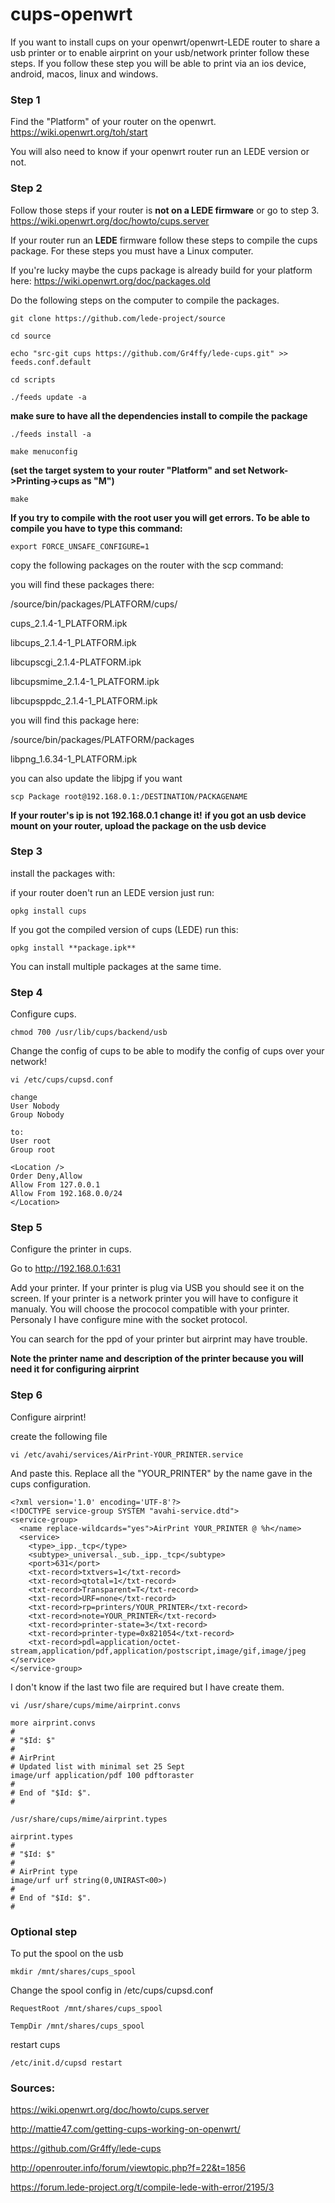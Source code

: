 # cups-openwrt
If you want to install cups on your openwrt/openwrt-LEDE router to share a usb printer or to enable airprint on your usb/network printer follow these steps. If you follow these step you will be able to print via an ios device, android, macos, linux and windows.

### Step 1
Find the "Platform" of your router on the openwrt. https://wiki.openwrt.org/toh/start

You will also need to know if your openwrt router run an LEDE version or not.

### Step 2
Follow those steps if your router is **not on a LEDE firmware** or go to step 3. https://wiki.openwrt.org/doc/howto/cups.server

If your router run an **LEDE** firmware follow these steps to compile the cups package. For these steps you must have a Linux computer. 

If you're lucky maybe the cups package is already build for your platform here: https://wiki.openwrt.org/doc/packages.old

Do the following steps on the computer to compile the packages.

```
git clone https://github.com/lede-project/source

cd source

echo "src-git cups https://github.com/Gr4ffy/lede-cups.git" >> feeds.conf.default

cd scripts

./feeds update -a
```

**make sure to have all the dependencies install to compile the package**
```
./feeds install -a

make menuconfig
```

**(set the target system to your router "Platform" and set Network->Printing->cups as "M")**

```
make
```

**If you try to compile with the root user you will get errors. To be able to compile you have to type this command:**
```
export FORCE_UNSAFE_CONFIGURE=1
```
copy the following packages on the router with the scp command: 

you will find these packages there:

/source/bin/packages/PLATFORM/cups/

cups_2.1.4-1_PLATFORM.ipk 

libcups_2.1.4-1_PLATFORM.ipk 

libcupscgi_2.1.4-PLATFORM.ipk

libcupsmime_2.1.4-1_PLATFORM.ipk

libcupsppdc_2.1.4-1_PLATFORM.ipk


you will find this package here:

/source/bin/packages/PLATFORM/packages

libpng_1.6.34-1_PLATFORM.ipk

you can also update the libjpg if you want

```scp Package root@192.168.0.1:/DESTINATION/PACKAGENAME```

**If your router's ip is not 192.168.0.1 change it!**
**if you got an usb device mount on your router, upload the package on the usb device**

### Step 3
install the packages with:

if your router doen't run an LEDE version just run: 

```opkg install cups```


If you got the compiled version of cups (LEDE) run this:

```opkg install **package.ipk**```

You can install multiple packages at the same time.

### Step 4
Configure cups.

```chmod 700 /usr/lib/cups/backend/usb```

Change the config of cups to be able to modify the config of cups over your network!

```vi /etc/cups/cupsd.conf```

```
change
User Nobody
Group Nobody

to:
User root
Group root

<Location />
Order Deny,Allow
Allow From 127.0.0.1
Allow From 192.168.0.0/24
</Location>
```

### Step 5
Configure the printer in cups.

Go to http://192.168.0.1:631

Add your printer. If your printer is plug via USB you should see it on the screen. 
If your printer is a network printer you will have to configure it manualy. You will choose the prococol compatible with your printer. Personaly I have configure mine with the socket protocol.

You can search for the ppd of your printer but airprint may have trouble.

**Note the printer name and description of the printer because you will need it for configuring airprint**

### Step 6
Configure airprint!

create the following file

```vi /etc/avahi/services/AirPrint-YOUR_PRINTER.service```

And paste this. Replace all the "YOUR_PRINTER" by the name gave in the cups configuration. 

```
<?xml version='1.0' encoding='UTF-8'?>
<!DOCTYPE service-group SYSTEM "avahi-service.dtd">
<service-group>
  <name replace-wildcards="yes">AirPrint YOUR_PRINTER @ %h</name>
  <service>
    <type>_ipp._tcp</type>
    <subtype>_universal._sub._ipp._tcp</subtype>
    <port>631</port>
    <txt-record>txtvers=1</txt-record>
    <txt-record>qtotal=1</txt-record>
    <txt-record>Transparent=T</txt-record>
    <txt-record>URF=none</txt-record>
    <txt-record>rp=printers/YOUR_PRINTER</txt-record>
    <txt-record>note=YOUR_PRINTER</txt-record>
    <txt-record>printer-state=3</txt-record>
    <txt-record>printer-type=0x821054</txt-record>
    <txt-record>pdl=application/octet-stream,application/pdf,application/postscript,image/gif,image/jpeg
</service>
</service-group>
```


I don't know if the last two file are required but I have create them.

```vi /usr/share/cups/mime/airprint.convs ```

```
more airprint.convs
#
# "$Id: $"
#
# AirPrint
# Updated list with minimal set 25 Sept
image/urf application/pdf 100 pdftoraster
#
# End of "$Id: $".
#
```

```/usr/share/cups/mime/airprint.types```

```
airprint.types
#
# "$Id: $"
#
# AirPrint type
image/urf urf string(0,UNIRAST<00>)
#
# End of "$Id: $".
#
```

### Optional step

To put the spool on the usb 

```mkdir /mnt/shares/cups_spool```

Change the spool config in /etc/cups/cupsd.conf

```
RequestRoot /mnt/shares/cups_spool

TempDir /mnt/shares/cups_spool
```

restart cups

```/etc/init.d/cupsd restart ```

### Sources:

https://wiki.openwrt.org/doc/howto/cups.server

http://mattie47.com/getting-cups-working-on-openwrt/

https://github.com/Gr4ffy/lede-cups

http://openrouter.info/forum/viewtopic.php?f=22&t=1856

https://forum.lede-project.org/t/compile-lede-with-error/2195/3


